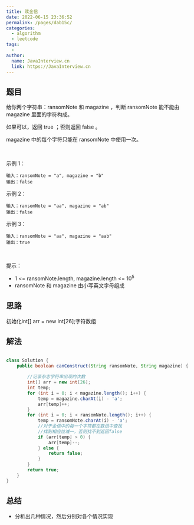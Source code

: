 ```yaml
---
title: 赎金信
date: 2022-06-15 23:36:52
permalink: /pages/dab15c/
categories:
  - algorithm
  - leetcode
tags:
  - 
author: 
  name: JavaInterview.cn
  link: https://JavaInterview.cn
---
```


## 题目
给你两个字符串：ransomNote 和 magazine ，判断 ransomNote 能不能由 magazine 里面的字符构成。

如果可以，返回 true ；否则返回 false 。

magazine 中的每个字符只能在 ransomNote 中使用一次。

 

示例 1：

    输入：ransomNote = "a", magazine = "b"
    输出：false
示例 2：

    输入：ransomNote = "aa", magazine = "ab"
    输出：false
示例 3：

    输入：ransomNote = "aa", magazine = "aab"
    输出：true
 

提示：

- 1 <= ransomNote.length, magazine.length <= 10<sup>5</sup>
- ransomNote 和 magazine 由小写英文字母组成



## 思路

初始化int[] arr = new int[26];字符数组


## 解法
```java

class Solution {
    public boolean canConstruct(String ransomNote, String magazine) {

        //记录杂志字符串出现的次数
        int[] arr = new int[26];
        int temp;
        for (int i = 0; i < magazine.length(); i++) {
            temp = magazine.charAt(i) - 'a';
            arr[temp]++;
        }
        for (int i = 0; i < ransomNote.length(); i++) {
            temp = ransomNote.charAt(i) - 'a';
            //对于金信中的每一个字符都在数组中查找
            //找到相应位减一，否则找不到返回false
            if (arr[temp] > 0) {
                arr[temp]--;
            } else {
                return false;
            }
        }
        return true;
    }
}
```

## 总结

- 分析出几种情况，然后分别对各个情况实现 
